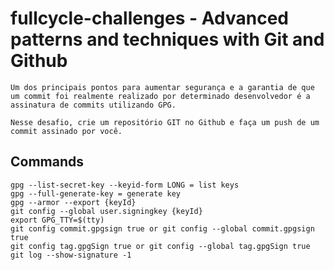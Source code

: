 # fullcycle-challenges - Advanced patterns and techniques with Git and Github
    Um dos principais pontos para aumentar segurança e a garantia de que um commit foi realmente realizado por determinado desenvolvedor é a assinatura de commits utilizando GPG.

    Nesse desafio, crie um repositório GIT no Github e faça um push de um commit assinado por você. 

## Commands
    gpg --list-secret-key --keyid-form LONG = list keys
    gpg --full-generate-key = generate key
    gpg --armor --export {keyId}
    git config --global user.signingkey {keyId}
    export GPG_TTY=$(tty)
    git config commit.gpgsign true or git config --global commit.gpgsign true
    git config tag.gpgSign true or git config --global tag.gpgSign true
    git log --show-signature -1

